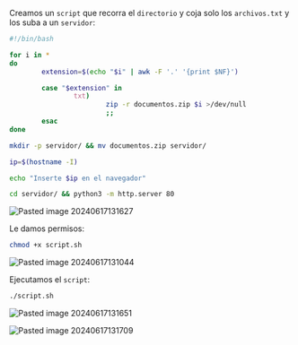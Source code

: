 Creamos un ``script`` que recorra el ``directorio`` y coja solo los ``archivos.txt`` y los suba a un ``servidor``:

```Bash
#!/bin/bash

for i in *
do
        extension=$(echo "$i" | awk -F '.' '{print $NF}')

        case "$extension" in
                txt)
                        zip -r documentos.zip $i >/dev/null
                        ;;
        esac
done

mkdir -p servidor/ && mv documentos.zip servidor/

ip=$(hostname -I)

echo "Inserte $ip en el navegador"

cd servidor/ && python3 -m http.server 80
```

![Pasted image 20240617131627](https://github.com/user-attachments/assets/b162789a-2dbe-4344-8903-4604a7de0a00)

Le damos permisos:

```Bash
chmod +x script.sh
```

![Pasted image 20240617131044](https://github.com/user-attachments/assets/19550e00-9a42-4cd2-9bdb-cd3fd06985ed)

Ejecutamos el ``script``:

```Bash
./script.sh
```

![Pasted image 20240617131651](https://github.com/user-attachments/assets/f974e2af-02eb-478c-8e18-b0c2a8503895)

![Pasted image 20240617131709](https://github.com/user-attachments/assets/88f1bbd4-6ca1-4fbb-a402-41bc87ca270f)
